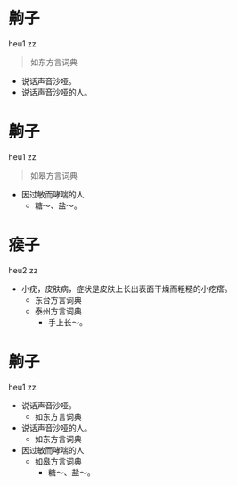 # 齁子
heu1 zz
> 如东方言词典
- 说话声音沙哑。
- 说话声音沙哑的人。

# 齁子
heu1 zz
> 如皋方言词典
- 因过敏而哮喘的人
  - 糖～、盐～。

# 瘊子
heu2 zz
+ 小疣，皮肤病，症状是皮肤上长出表面干燥而粗糙的小疙瘩。
  * 东台方言词典
  * 泰州方言词典
    - 手上长～。
<!--
泰州词条“瘊”
-->

# 齁子
heu1 zz
+ 说话声音沙哑。
  * 如东方言词典
+ 说话声音沙哑的人。
  * 如东方言词典
+ 因过敏而哮喘的人
  * 如皋方言词典
    - 糖～、盐～。
